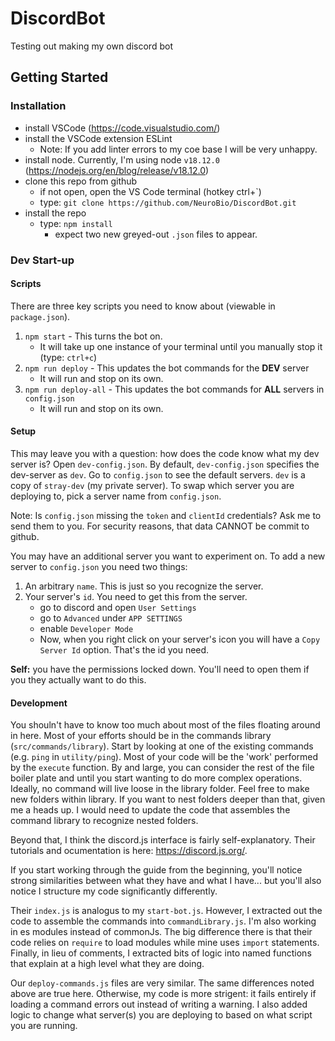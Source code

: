 # DiscordBot
Testing out making my own discord bot

## Getting Started
### Installation
- install VSCode (https://code.visualstudio.com/)
- install the VSCode extension ESLint
	- Note: If you add linter errors to my coe base I will be very unhappy.
- install node.  Currently, I'm using node `v18.12.0` (https://nodejs.org/en/blog/release/v18.12.0)
- clone this repo from github
	- if not open, open the VS Code terminal (hotkey ctrl+`)
	- type: `git clone https://github.com/NeuroBio/DiscordBot.git`
- install the repo
	- type: `npm install`
		- expect two new greyed-out `.json` files to appear.

### Dev Start-up
#### Scripts
There are three key scripts you need to know about (viewable in `package.json`).
1. `npm start` - This turns the bot on.
	- It will take up one instance of your terminal until you manually stop it (type: `ctrl+c`)
2. `npm run deploy` - This updates the bot commands for the **DEV** server
	- It will run and stop on its own.
3. `npm run deploy-all` - This updates the bot commands for **ALL** servers in `config.json` 
	- It will run and stop on its own.

#### Setup
This may leave you with a question: how does the code know what my dev server is?  Open `dev-config.json`.  By default, `dev-config.json` specifies the dev-server as `dev`.  Go to `config.json` to see the default servers.  `dev` is a copy of `stray-dev` (my private server).  To swap which server you are deploying to, pick a server name from `config.json`.

Note: Is `config.json` missing the `token` and `clientId` credentials?  Ask me to send them to you.  For security reasons, that data CANNOT be commit to github.

You may have an additional server you want to experiment on.  To add a new server to `config.json` you need two things:
1. An arbitrary `name`.  This is just so you recognize the server.
2. Your server's `id`.  You need to get this from the server.
	- go to discord and open `User Settings`
	- go to `Advanced` under `APP SETTINGS`
	- enable `Developer Mode`
	- Now, when you right click on your server's icon you will have a `Copy Server Id` option.  That's the id you need.

**Self:** you have the permissions locked down.  You'll need to open them if you they actually want to do this.

#### Development
You shouln't have to know too much about most of the files floating around in here.  Most of your efforts should be in the commands library (`src/commands/library`).  Start by looking at one of the existing commands (e.g. `ping` in `utility/ping`).  Most of your code will be the 'work' performed by the `execute` function.  By and large, you can consider the rest of the file boiler plate and until you start wanting to do more complex operations.  Ideally, no command will live loose in the library folder.  Feel free to make new folders within library.  If you want to nest folders deeper than that, given me a heads up.  I would need to update the code that assembles the command library to recognize nested folders.

Beyond that, I think the discord.js interface is fairly self-explanatory.  Their tutorials and ocumentation is here: https://discord.js.org/.

If you start working through the guide from the beginning, you'll notice strong similarities between what they have and what I have... but you'll also notice I structure my code significantly differently.

Their `index.js` is analogus to my `start-bot.js`.  However, I extracted out the code to assemble the commands into `commandLibrary.js`.  I'm also working in es modules instead of commonJs.  The big difference there is that their code relies on `require` to load modules while mine uses `import` statements.  Finally, in lieu of comments, I extracted bits of logic into named functions that explain at a high level what they are doing.

Our `deploy-commands.js` files are very similar.  The same differences noted above are true here.  Otherwise, my code is more strigent: it fails entirely if loading a command errors out instead of writing a warning.  I also added logic to change what server(s) you are deploying to based on what script you are running.
